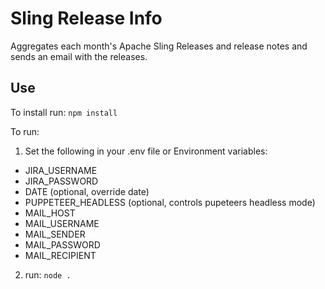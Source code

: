 # Sling Release Info

Aggregates each month's Apache Sling Releases and release notes and sends an email with the releases.

## Use

To install run: `npm install`

To run:

 1. Set the following in your .env file or Environment variables: 
  - JIRA_USERNAME
  - JIRA_PASSWORD
  - DATE (optional, override date)
  - PUPPETEER_HEADLESS (optional, controls pupeteers headless mode)
  - MAIL_HOST
  - MAIL_USERNAME
  - MAIL_SENDER
  - MAIL_PASSWORD
  - MAIL_RECIPIENT
 2. run: `node .`

